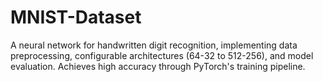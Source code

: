 # MNIST-Dataset
A neural network for handwritten digit recognition, implementing data preprocessing, configurable architectures (64-32 to 512-256), and model evaluation. Achieves high accuracy through PyTorch's training pipeline. 
